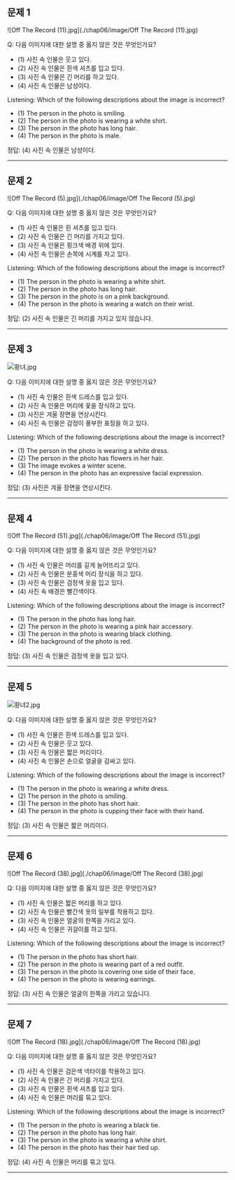 ## 문제 1

![Off The Record (11).jpg](./chap06/image/Off The Record (11).jpg)

Q: 다음 이미지에 대한 설명 중 옳지 않은 것은 무엇인가요?
- (1) 사진 속 인물은 웃고 있다.
- (2) 사진 속 인물은 흰색 셔츠를 입고 있다.
- (3) 사진 속 인물은 긴 머리를 하고 있다.
- (4) 사진 속 인물은 남성이다.

Listening: Which of the following descriptions about the image is incorrect?
- (1) The person in the photo is smiling.
- (2) The person in the photo is wearing a white shirt.
- (3) The person in the photo has long hair.
- (4) The person in the photo is male.

정답: (4) 사진 속 인물은 남성이다.

--------------------------------------------

## 문제 2

![Off The Record (5).jpg](./chap06/image/Off The Record (5).jpg)

Q: 다음 이미지에 대한 설명 중 옳지 않은 것은 무엇인가요?
- (1) 사진 속 인물은 흰 셔츠를 입고 있다.
- (2) 사진 속 인물은 긴 머리를 가지고 있다.
- (3) 사진 속 인물은 핑크색 배경 위에 있다.
- (4) 사진 속 인물은 손목에 시계를 차고 있다.

Listening: Which of the following descriptions about the image is incorrect?
- (1) The person in the photo is wearing a white shirt.
- (2) The person in the photo has long hair.
- (3) The person in the photo is on a pink background.
- (4) The person in the photo is wearing a watch on their wrist.

정답: (2) 사진 속 인물은 긴 머리를 가지고 있지 않습니다.

--------------------------------------------

## 문제 3

![황녀.jpg](./chap06/image/황녀.jpg)

Q: 다음 이미지에 대한 설명 중 옳지 않은 것은 무엇인가요?  
- (1) 사진 속 인물은 흰색 드레스를 입고 있다.  
- (2) 사진 속 인물은 머리에 꽃을 장식하고 있다.  
- (3) 사진은 겨울 장면을 연상시킨다.  
- (4) 사진 속 인물은 감정이 풍부한 표정을 하고 있다.  

Listening: Which of the following descriptions about the image is incorrect?  
- (1) The person in the photo is wearing a white dress.  
- (2) The person in the photo has flowers in her hair.  
- (3) The image evokes a winter scene.  
- (4) The person in the photo has an expressive facial expression.  

정답: (3) 사진은 겨울 장면을 연상시킨다.

--------------------------------------------

## 문제 4

![Off The Record (51).jpg](./chap06/image/Off The Record (51).jpg)

Q: 다음 이미지에 대한 설명 중 옳지 않은 것은 무엇인가요?
- (1) 사진 속 인물은 머리를 길게 늘어뜨리고 있다.
- (2) 사진 속 인물은 분홍색 머리 장식을 하고 있다.
- (3) 사진 속 인물은 검정색 옷을 입고 있다.
- (4) 사진 속 배경은 빨간색이다.

Listening: Which of the following descriptions about the image is incorrect?
- (1) The person in the photo has long hair.
- (2) The person in the photo is wearing a pink hair accessory.
- (3) The person in the photo is wearing black clothing.
- (4) The background of the photo is red.

정답: (3) 사진 속 인물은 검정색 옷을 입고 있다.

--------------------------------------------

## 문제 5

![황녀2.jpg](./chap06/image/황녀2.jpg)

Q: 다음 이미지에 대한 설명 중 옳지 않은 것은 무엇인가요?
- (1) 사진 속 인물은 흰색 드레스를 입고 있다.
- (2) 사진 속 인물은 웃고 있다.
- (3) 사진 속 인물은 짧은 머리이다.
- (4) 사진 속 인물은 손으로 얼굴을 감싸고 있다.

Listening: Which of the following descriptions about the image is incorrect?
- (1) The person in the photo is wearing a white dress.
- (2) The person in the photo is smiling.
- (3) The person in the photo has short hair.
- (4) The person in the photo is cupping their face with their hand.

정답: (3) 사진 속 인물은 짧은 머리이다.

--------------------------------------------

## 문제 6

![Off The Record (38).jpg](./chap06/image/Off The Record (38).jpg)

Q: 다음 이미지에 대한 설명 중 옳지 않은 것은 무엇인가요?
- (1) 사진 속 인물은 짧은 머리를 하고 있다.
- (2) 사진 속 인물은 빨간색 옷의 일부를 착용하고 있다.
- (3) 사진 속 인물은 얼굴의 한쪽을 가리고 있다.
- (4) 사진 속 인물은 귀걸이를 하고 있다.

Listening: Which of the following descriptions about the image is incorrect?
- (1) The person in the photo has short hair.
- (2) The person in the photo is wearing part of a red outfit.
- (3) The person in the photo is covering one side of their face.
- (4) The person in the photo is wearing earrings.

정답: (3) 사진 속 인물은 얼굴의 한쪽을 가리고 있습니다.

--------------------------------------------

## 문제 7

![Off The Record (18).jpg](./chap06/image/Off The Record (18).jpg)

Q: 다음 이미지에 대한 설명 중 옳지 않은 것은 무엇인가요?
- (1) 사진 속 인물은 검은색 넥타이를 착용하고 있다.
- (2) 사진 속 인물은 긴 머리를 가지고 있다.
- (3) 사진 속 인물은 흰색 셔츠를 입고 있다.
- (4) 사진 속 인물은 머리를 묶고 있다.

Listening: Which of the following descriptions about the image is incorrect?
- (1) The person in the photo is wearing a black tie.
- (2) The person in the photo has long hair.
- (3) The person in the photo is wearing a white shirt.
- (4) The person in the photo has their hair tied up.

정답: (4) 사진 속 인물은 머리를 묶고 있다.

--------------------------------------------

